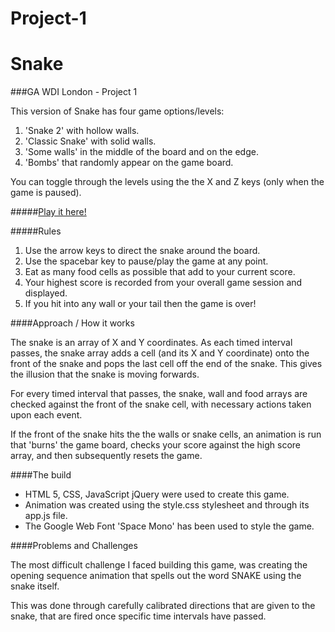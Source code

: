 # Project-1

# Snake

###GA WDI London - Project 1

This version of Snake has four game options/levels:

1. 'Snake 2' with hollow walls.
2. 'Classic Snake' with solid walls.
3. 'Some walls' in the middle of the board and on the edge.
4. 'Bombs' that randomly appear on the game board.

You can toggle through the levels using the the X and Z keys (only when the game is paused).

#####[Play it here!](https://snakegame-wdi-one.herokuapp.com/ "Here!")



#####Rules

1. Use the arrow keys to direct the snake around the board.
2. Use the spacebar key to pause/play the game at any point.
3. Eat as many food cells as possible that add to your current score.
4. Your highest score is recorded from your overall game session and displayed.
5. If you hit into any wall or your tail then the game is over!


####Approach / How it works

The snake is an array of X and Y coordinates. As each timed interval passes, the snake array adds a cell (and its X and Y coordinate) onto the front of the snake and pops the last cell off the end of the snake. This gives the illusion that the snake is moving forwards.

For every timed interval that passes, the snake, wall and food arrays are checked against the front of the snake cell, with necessary actions taken upon each event.

If the front of the snake hits the the walls or snake cells, an animation is run that 'burns' the game board, checks your score against the high score array, and then subsequently resets the game.

####The build

* HTML 5, CSS, JavaScript jQuery were used to create this game.
* Animation was created using the style.css stylesheet and through its app.js file.
* The Google Web Font 'Space Mono' has been used to style the game.


####Problems and Challenges

The most difficult challenge I faced building this game, was creating the opening sequence animation that spells out the word SNAKE using the snake itself.

This was done through carefully calibrated directions that are given to the snake, that are fired once specific time intervals have passed.
